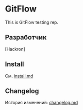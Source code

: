 # GitFlow

This is GitFlow testing rep.

## Разработчик
[Hackron]

## Install
См. [install.md](install.md)

## Changelog
История изменений: [changelog.md](changelog.md)
